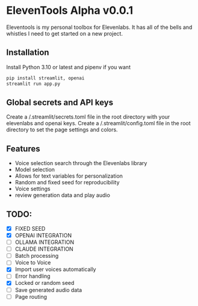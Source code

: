 # ElevenTools Alpha v0.0.1

Eleventools is my personal toolbox for Elevenlabs.
It has all of the bells and whistles I need to get started on a new project.

## Installation

Install Python 3.10 or latest and pipenv if you want

```bash
pip install streamlit, openai
streamlit run app.py
```

## Global secrets and API keys

Create a /.streamlit/secrets.toml file in the root directory with your elevenlabs and openai keys.
Create a /.streamlit/config.toml file in the root directory to set the page settings and colors.

## Features

- Voice selection search through the Elevenlabs library
- Model selection
- Allows for text variables for personalization
- Random and fixed seed for reproducibility
- Voice settings
- review generation data and play audio

## TODO:
- [x] FIXED SEED
- [x] OPENAI INTEGRATION
- [ ] OLLAMA INTEGRATION
- [ ] CLAUDE INTEGRATION
- [ ] Batch processing
- [ ] Voice to Voice
- [x] Import user voices automatically
- [ ] Error handling
- [x] Locked or random seed
- [ ] Save generated audio data
- [ ] Page routing

